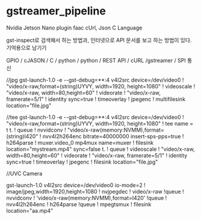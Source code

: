 # gstreamer_pipeline


Nvidia Jetson Nano plugin faac
cUrl, Json C Language

gst-inspect로 검색해서 하는 방법과, 인터넷으로 API 문서를 보고 하는 방법이 있다. 기억용으로 남기기



GPIO / cJASON / C / python / python /  REST API / cURL /gstreamer / SPI 통신



//jpg gst-launch-1.0 -e --gst-debug=**:4 v4l2src device=/dev/video0
! "video/x-raw,format=(string)UYVY, width=1920, height=1080"
! videoscale
! "video/x-raw, width=80,height=60"
! videorate
! "video/x-raw, framerate=5/1"
! identity sync=true
! timeoverlay
! jpegenc
! multifilesink location="file.jpg"

//tee gst-launch-1.0 -e --gst-debug=**:4 v4l2src device=/dev/video0
! "video/x-raw,format=(string)UYVY, width=1920, height=1080"
! tee name = t
t. ! queue
! nvvidconv
! "video/x-raw(memory:NVMM),format=(string)I420"
! nvv4l2h264enc bitrate=40000000 insert-sps-pps=true
! h264parse
! muxer.video_0
mp4mux name=muxer
! filesink location="mystream.mp4" sync=false
t. ! queue
! videoscale
! "video/x-raw, width=80,height=60"
! videorate
! "video/x-raw, framerate=5/1"
! identity sync=true
! timeoverlay
! jpegenc
! filesink location="file.jpg"

//UVC Camera

gst-launch-1.0 v4l2src device=/dev/video0 io-mode=2
! image/jpeg,width=1920,height=1080
! nvjpegdec
! video/x-raw
!queue
! nvvidconv
! 'video/x-raw(memory:NVMM),format=I420'
!queue
! nvv4l2h264enc
! h264parse
!queue
! mpegtsmux
! filesink location="aa.mp4"
